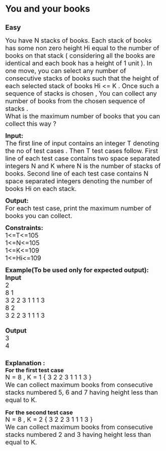 # You and your books
## Easy 
<div class="problem-statement">
                <p></p><p><span style="font-size:20px">You have N stacks of books. Each stack of books has some non zero height Hi equal to the number of books on that stack ( considering all the books are identical and each book has a height of 1 unit ). In one move, you can select any number of consecutive stacks of books such that the height of each selected stack of books Hi &lt;= K . Once such a sequence of stacks is chosen , You can collect any number of books from the chosen sequence of stacks .<br>
What is the maximum number of books that you can collect this way ?</span></p>

<p><span style="font-size:20px"><strong>Input:</strong><br>
The first line of input contains an integer T denoting the no of test cases . Then T test cases follow. First line of each test case contains two space separated integers N and K where N is the number of stacks of books. Second line of each test case contains N space separated integers denoting the number of books Hi on each stack.</span></p>

<p><span style="font-size:20px"><strong>Output:</strong><br>
For each test case, print the maximum number of books you can collect.</span></p>

<p><span style="font-size:20px"><strong>Constraints:</strong><br>
1&lt;=T&lt;=105<br>
1&lt;=N&lt;=105<br>
1&lt;=K&lt;=109<br>
1&lt;=Hi&lt;=109</span></p>

<p><strong><span style="font-size:20px">Example(To be used only for expected output):</span></strong><br>
<span style="font-size:20px"><strong>Input</strong><br>
2<br>
8 1<br>
3 2 2 3 1 1 1 3<br>
8 2<br>
3 2 2 3 1 1 1 3<br>
&nbsp;<br>
<strong>Output</strong><br>
3<br>
4</span></p>

<p><br>
<span style="font-size:20px"><strong>Explanation :</strong></span><br>
<span style="font-size:18px"><strong>For the first test case</strong></span><br>
<span style="font-size:20px">N = 8 , K = 1 { 3 2 2 3 1 1 1 3 }<br>
We can collect maximum books from consecutive stacks numbered 5, 6 and 7 having height less than equal to K.</span><br>
<br>
<span style="font-size:18px"><strong>For the second test case</strong></span><br>
<span style="font-size:20px">N = 8 , K = 2 { 3 2 2 3 1 1 1 3 }<br>
We can collect maximum books from consecutive stacks numbered 2 and 3 having height less than equal to K.</span><br>
&nbsp;</p>
 <p></p>
            </div>